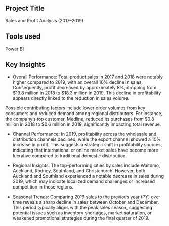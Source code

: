 ## Project Title
Sales and Profit Analysis (2017–2019)

## Tools used
Power BI

## Key Insights

- Overall Performance:
Total product sales in 2017 and 2018 were notably higher compared to 2019, with an overall 10% decline in sales. Consequently, profit decreased by approximately 8%, dropping from $19.8 million in 2018 to $18.3 million in 2019. This decline in profitability appears directly linked to the reduction in sales volume.

Possible contributing factors include lower order volumes from key consumers and reduced demand among regional distributors. For instance, the company’s top customer, Medline, reduced its purchases from $0.8 million in 2018 to $0.6 million in 2019, significantly impacting total revenue.

- Channel Performance:
In 2019, profitability across the wholesale and distribution channels declined, while the export channel showed a 10% increase in profit. This suggests a strategic shift in profitability sources, indicating that international or online market sales have become more lucrative compared to traditional domestic distribution.

- Regional Insights:
The top-performing cities by sales include Waitomo, Auckland, Rodney, Southland, and Christchurch. However, both Auckland and Southland experienced a notable decrease in sales during 2019, which may indicate localized demand challenges or increased competition in those regions.

- Seasonal Trends:
Comparing 2019 sales to the previous year (PY) over time reveals a sharp decline in sales between October and December. This period typically aligns with the peak sales season, suggesting potential issues such as inventory shortages, market saturation, or weakened promotional strategies during the final quarter of 2019.
